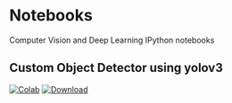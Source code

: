 # Notebooks
Computer Vision and Deep Learning  IPython notebooks

## Custom Object Detector using yolov3
[![Colab](https://colab.research.google.com/assets/colab-badge.svg)](https://colab.research.google.com/github/Anspire/Notebooks/blob/master/Custom_Object_Detector_using_yolov3.ipynb) 
[![Download](https://img.shields.io/badge/Download-Notebook-blue)](https://colab.research.google.com/github/Anspire/Notebooks/blob/master/Custom_Object_Detector_using_yolov3.ipynb) 



